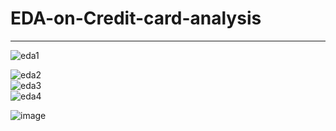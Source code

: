 # EDA-on-Credit-card-analysis
<hr>

![eda1](https://user-images.githubusercontent.com/97030219/180658800-d97d2fce-c39b-48c2-9103-7e06400d2cfd.JPG)

![eda2](https://user-images.githubusercontent.com/97030219/180658798-3e4188f1-6f92-4281-ad63-4fa81078d4e9.JPG)
<br>
![eda3](https://user-images.githubusercontent.com/97030219/180658796-d83280e2-ad37-4d44-8bf8-e54109653d8d.JPG)
<br>
![eda4](https://user-images.githubusercontent.com/97030219/180658793-3e71ac17-b444-4806-bd25-31ef717aa9a9.JPG)

![image](https://user-images.githubusercontent.com/97030219/180658904-fa816e94-4d9f-454d-abdd-8773c4fba432.png)
